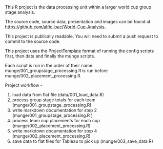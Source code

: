 This R project is the data processing unit within a larger world cup
group stage analysis. 

The source code, source data, presentation and images 
can be found at https://github.com/alfie-bae/World-Cup-Analysis-

This project is publically readable. You will need to 
submit a push request to commit to the source code. 

This project uses the ProjectTemplate format of running 
the config scripts first, then data and finally the munge scripts.

Each script is run in the order of their name.
munge/001_groupstage_processing.R is run before 
munge/002_placement_processing.R. 

Project workflow - 

1. load data from flat file (data/001_load_data.R)
2. process group stage totals for each team (munge/001_groupstage_processing.R)
3. write markdown documentation for step 2 (munge/001_groupstage_processing.R )
4. process team cup placements for each cup (munge/002_placement_processing.R)
5. write markdown documentation for step 4 (munge/002_placement_processing.R)
6. save data to flat files for Tableau to pick up (munge/003_save_data.R)



